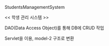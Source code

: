 StudentsManagementSystem

<< 학생 관리 시스템 >>


DAO(Data Access Object)를 통해
DB에 CRUD 작업

Servlet을 이용, model-2 구조로 변환
